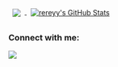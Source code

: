 <a href="https://github.com/NickP0lov">
  <img align="center" style="margin:0.5rem" src="https://github-readme-stats.vercel.app/api/top-langs/?username=rereyy&hide=javascript&title_color=ffffff&text_color=c9cacc&icon_color=4AB197&bg_color=1A2B34" />
</a>
<a href="https://github.com/NickP0lov">
  <img align="center" style="margin:0.5rem" src="https://github-readme-stats.vercel.app/api?username=rereyy&show_icons=true&line_height=27&count_private=true&title_color=ffffff&text_color=c9cacc&icon_color=4AB097&bg_color=1A2B34" alt="rereyy's GitHub Stats" />
</a>

### Connect with me:

[![](https://discord.c99.nl/widget/theme-4/326369659832107010.png)](https://discord.gg/TXF3hBj)
